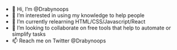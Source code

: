 - 👋 Hi, I’m @Drabynoops
- 👀 I’m interested in using my knowledge to help people
- 🌱 I’m currently relearning HTML/CSS/Javascript/React
- 💞️ I’m looking to collaborate on free tools that help to automate or simplify tasks
- 📫 Reach me on Twitter @Drabynoops

<!---
Drabynoops/Drabynoops is a ✨ special ✨ repository because its `README.md` (this file) appears on your GitHub profile.
You can click the Preview link to take a look at your changes.
--->

